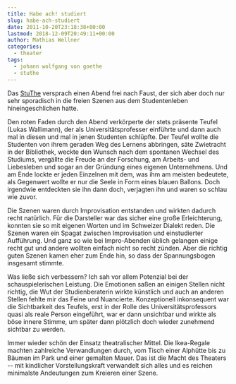 ```yaml
---
title: Habe ach! studiert
slug: habe-ach-studiert
date: 2011-10-20T23:18:38+00:00
lastmod: 2018-12-09T20:49:11+00:00
author: Mathias Wellner
categories:
  - theater
tags:
  - johann wolfgang von goethe
  - stuthe
---
```

Das [StuThe](http://stuthe.ch/) versprach einen Abend frei nach Faust, der sich aber doch nur sehr sporadisch in die freien Szenen aus dem Studentenleben hineingeschlichen hatte. 
<!--more-->

Den roten Faden durch den Abend verkörperte der stets präsente Teufel (Lukas Wallimann), der als Universitätsprofesser einführte und dann auch mal in diesen und mal in jenen Studenten schlüpfte. Der Teufel wollte die Studenten von ihrem geraden Weg des Lernens abbringen, säte Zwietracht in der Bibliothek, weckte den Wunsch nach dem spontanen Wechsel des Studiums, vergällte die Freude an der Forschung, am Arbeits- und Liebesleben und sogar an der Gründung eines eigenen Unternehmens. Und am Ende lockte er jeden Einzelnen mit dem, was ihm am meisten bedeutete, als Gegenwert wollte er nur die Seele in Form eines blauen Ballons. Doch irgendwie entdeckten sie ihn dann doch, verjagten ihn und waren so schlau wie zuvor. 

Die Szenen waren durch Improvisation entstanden und wirkten dadurch recht natürlich. Für die Darsteller war das sicher eine große Erleichterung, konnten sie so mit eigenen Worten und im Schweizer Dialekt reden. Die Szenen waren ein Spagat zwischen Improvisation und einstudierter Aufführung. Und ganz so wie bei Impro-Abenden üblich gelangen einige recht gut und andere wollten einfach nicht so recht zünden. Aber die richtig guten Szenen kamen eher zum Ende hin, so dass der Spannungsbogen insgesamt stimmte. 

Was ließe sich verbessern? Ich sah vor allem Potenzial bei der schauspielerischen Leistung. Die Emotionen saßen an einigen Stellen nicht richtig, die Wut der Studienberaterin wirkte künstlich und auch an anderen Stellen fehlte mir das Feine und Nuancierte. Konzeptionell inkonsequent war die Sichtbarkeit des Teufels, erst in der Rolle des Universitätsprofessors quasi als reale Person eingeführt, war er dann unsichtbar und wirkte als böse innere Stimme, um später dann plötzlich doch wieder zunehmend sichtbar zu werden. 

Immer wieder schön der Einsatz theatralischer Mittel. Die Ikea-Regale machten zahlreiche Verwandlungen durch, vom Tisch einer Alphütte bis zu Bäumen im Park und einer gemalten Mauer. Das ist die Macht des Theaters -- mit kindlicher Vorstellungskraft verwandelt sich alles und es reichen minimalste Andeutungen zum Kreieren einer Szene.